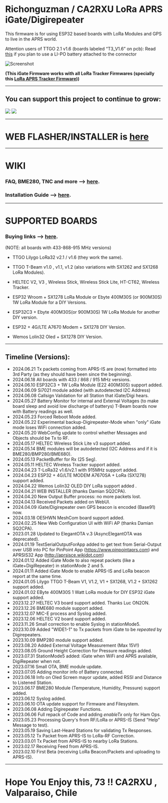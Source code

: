 # Richonguzman / CA2RXU LoRa APRS iGate/Digirepeater

This firmware is for using ESP32 based boards with LoRa Modules and GPS to live in the APRS world.

Attention users of TTGO 2.1 v1.6 (boards labeled “T3_V1.6” on pcb): Read <a href="https://web.archive.org/web/20210125073301/https://www.thethingsnetwork.org/community/berlin/post/warning-attention-users-of-ttgo21-v16-boards-labeled-t3_v16-on-pcb-battery-exploded-and-got-on-fire" target="_blank">this</a> if you plan to use a LI-PO battery attached to the connector

![Screenshot](https://github.com/richonguzman/LoRa_APRS_iGate/blob/main/images/iGateOledScreen.jpeg)

__(This iGate Firmware works with all LoRa Tracker Firmwares (specially this <a href="https://github.com/richonguzman/LoRa_APRS_Tracker" target="_blank">LoRa APRS Tracker Firmware</a>))__

___________________________________________________

## You can support this project to continue to grow:

[<img src="https://github.com/richonguzman/LoRa_APRS_Tracker/blob/main/images/github-sponsors.png">](https://github.com/sponsors/richonguzman)     [<img src="https://github.com/richonguzman/LoRa_APRS_Tracker/blob/main/images/paypalme.png">](http://paypal.me/richonguzman)

____________________________________________________

# WEB FLASHER/INSTALLER is <a href="https://richonguzman.github.io/lora-igate-web-flasher/installer.html" target="_blank">here</a>

____________________________________________________

# WIKI

### FAQ, BME280, TNC and more --> <a href="https://github.com/richonguzman/LoRa_APRS_iGate/wiki/00.-FAQ-(frequently-asked-questions)" target="_blank">here</a>.

### Installation Guide --> <a href="https://github.com/richonguzman/LoRa_APRS_iGate/wiki/01.-Installation-Guide" target="_blank">here</a>.


____________________________________________________

# SUPPORTED BOARDS

### Buying links --> <a href="https://github.com/richonguzman/LoRa_APRS_iGate/wiki/108.-Supported-Boards-and-Buying-Links" target="_blank">here</a>.

(NOTE: all boards with 433-868-915 MHz versions)

- TTGO Lilygo LoRa32 v2.1 / v1.6 (they work the same).

- TTGO T-Beam v1.0 , v1.1, v1.2 (also variations with SX1262 and SX1268 LoRa Modules).

- HELTEC V2, V3 , Wireless Stick, Wireless Stick Lite, HT-CT62, Wireless Tracker.

- ESP32 Wroom + SX1278 LoRa Module or Ebyte 400M30S (or 900M30S) 1W LoRa Module for a DIY Versions.

- ESP32C3 + Ebyte 400M30S(or 900M30S) 1W LoRa Module for another DIY version.

- ESP32 + 4G/LTE A7670 Modem + SX1278 DIY Version.

- Wemos Lolin32 Oled + SX1278 DIY Version.

____________________________________________________
## Timeline (Versions):

- 2024.06.21 Tx packets coming from APRS-IS are (now) formatted into 3rd Party (as they should have been since the beginning).
- 2024.06.18 All boards with 433 / 868 / 915 MHz versions.
- 2024.06.10 ESP32C3 + 1W LoRa Module (E22 400M30S) support added.
- 2024.06.09 Si7021 module added (with autodetected I2C Address)
- 2024.06.08 Callsign Validation for all Station that iGate/Digi hears.
- 2024.05.27 Battery Monitor for internal and External Voltages (to make board sleep and avoid low discharge of batterys) T-Beam boards now with Battery readings as well.
- 2024.05.23 Forced Reboot Mode added.
- 2024.05.22 Experimental backup-Digirepeater-Mode when "only" iGate mode loses WiFi connection added.
- 2024.05.20 WebConfig update to control whether Messages and Objects should be Tx to RF.
- 2024.05.17 HELTEC Wireless Stick Lite v3 support added.
- 2024.05.14 BME modules will be autodetected (I2C Address and if it is BME280/BMP280/BME680).
- 2024.05.13 PacketBuffer for Rx (25 Seg).
- 2024.05.11 HELTEC Wireless Tracker support added.
- 2024.04.23 T-LoRa32 v1.6/v2.1 with 915MHz support added.
- 2024.04.23 ESP32 + 4G/LTE MODEM A7670SA + LoRa (SX1278) support added.
- 2024.04.22 Wemos Lolin32 OLED DIY LoRa support added .
- 2024.04.21 WEB INSTALLER (thanks Damian SQ2CPA).
- 2024.04.20 New Output Buffer process: no more packets lost.
- 2024.04.13 Received Packets added on WebUI.
- 2024.04.09 iGate/Digirepeater own GPS beacon is encoded (Base91) now.
- 2024.03.18 OE5HWN MeshCom board support added.
- 2024.02.25 New Web Configuration UI with WiFi AP (thanks Damian SQ2CPA).
- 2023.01.28 Updated to ElegantOTA v.3 (AsyncElegantOTA was deprecated).
- 2024.01.19 TextSerialOutputForApp added to get text from Serial-Output over USB into PC for PinPoint App (https://www.pinpointaprs.com) and APRSIS32 App (http://aprsisce.wikidot.com)
- 2024.01.12 Added iGate Mode to also repeat packets (like a iGate+DigiRepeater) in stationMode 2 and 5.
- 2024.01.11 Added iGate Mode to enable APRS-IS and LoRa beacon report at the same time.
- 2024.01.05 Lilygo TTGO T-Beam V1, V1.2, V1 + SX1268, V1.2 + SX1262 support added.
- 2024.01.02 EByte 400M30S 1 Watt LoRa module for DIY ESP32 iGate support added.
- 2023.12.27 HELTEC V3 board support added. Thanks Luc ON2ON.
- 2023.12.26 BME680 module support added.
- 2023.12.07 MIC-E process and Syslog added.
- 2023.12.06 HELTEC V2 board support added.
- 2023.11.26 Small correction to enable Syslog in stationMode5.
- 2023.10.09 Added "WIDE1-1" to Tx packets from iGate to be *repeated* by Digirepeaters.
- 2023.10.09 BMP280 module support added.
- 2023.08.20 Added External Voltage Measurement (Max 15V!)
- 2023.08.05 Ground Height Correction for Pressure readings added.
- 2023.07.31 StationMode5 added: iGate when WiFi and APRS available, DigiRepeater when not.
- 2023.07.16 Small OTA, BME module update.
- 2023.07.05 Adding monitor info of Battery connected.
- 2023.06.18 Info on Oled Screen mayor update, added RSSI and Distance to Listened Station.
- 2023.06.17 BME280 Module (Temperature, Humidity, Pressure) support added.
- 2023.06.12 Syslog added.
- 2023.06.10 OTA update support for Firmware and Filesystem.
- 2023.06.08 Adding Digirepeater Functions.
- 2023.06.06 Full repack of Code and adding _enableTx_ only for Ham Ops.
- 2023.05.23 Processing Query's from RF/LoRa or APRS-IS (Send "Help" Message to test).
- 2023.05.19 Saving Last-Heard Stations for validating Tx Responses.
- 2023.05.12 Tx Packet from APRS-IS to LoRa-RF Correction.
- 2023.03.01 Tx Packet from APRS-IS to nearby LoRa Stations.
- 2023.02.17 Receiving Feed from APRS-IS.
- 2023.02.10 First Beta (receiving LoRa Beacon/Packets and uploading to APRS-IS).

__________________________________________

# Hope You Enjoy this, 73 !!  CA2RXU , Valparaiso, Chile